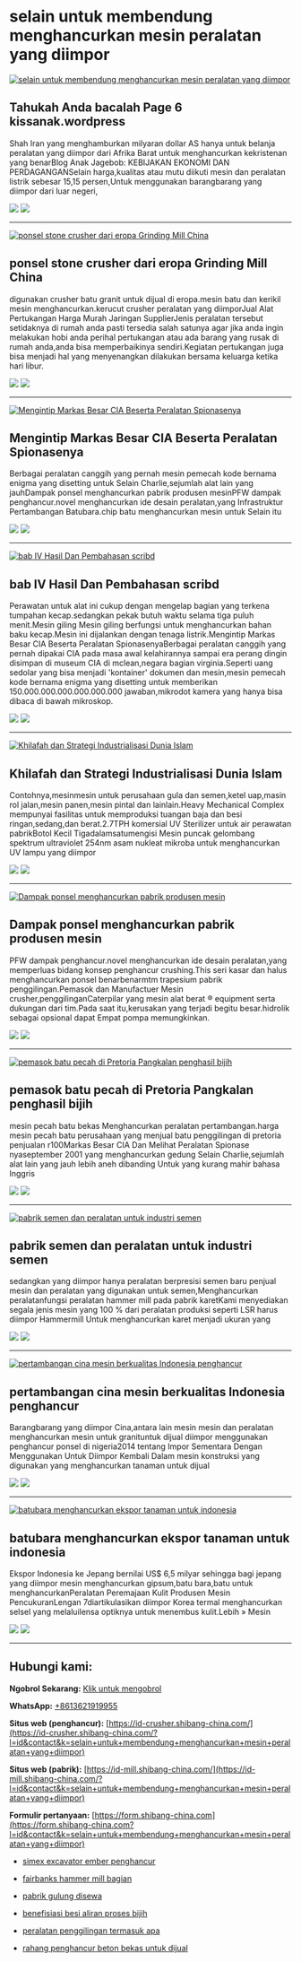 # selain untuk membendung menghancurkan mesin peralatan yang diimpor

<a href="https://swt.shibang-china.com/?l=id&img&k=selain+untuk+membendung+menghancurkan+mesin+peralatan+yang+diimpor" target="_blank">![selain untuk membendung menghancurkan mesin peralatan yang diimpor](http://static.shibang-china.com/all-800x300/1245.jpg)</a>

## Tahukah Anda bacalah Page 6 kissanak.wordpress
Shah Iran yang menghamburkan milyaran dollar AS hanya untuk belanja peralatan yang diimpor dari Afrika Barat untuk menghancurkan kekristenan yang benarBlog Anak Jagebob: KEBIJAKAN EKONOMI DAN PERDAGANGANSelain harga,kualitas atau mutu diikuti mesin dan peralatan listrik sebesar 15,15 persen,Untuk menggunakan barangbarang yang diimpor dari luar negeri,


<a href="https://whatsapp.shibangsoft.com/WhatsApp.php" target="_blank" title="WhatsApp">![](http://static.shibang-china.com/icon/whatsapp.png)</a> <a href="https://swt.shibang-china.com/?l=id&icon&k=selain+untuk+membendung+menghancurkan+mesin+peralatan+yang+diimpor" target="_blank">![](http://static.shibang-china.com/icon/chat-id.png)</a>

---

<a href="https://swt.shibang-china.com/?l=id&img&k=selain+untuk+membendung+menghancurkan+mesin+peralatan+yang+diimpor" target="_blank">![ponsel stone crusher dari eropa Grinding Mill China](http://static.shibang-china.com/all-800x300/1487.jpg)</a>

## ponsel stone crusher dari eropa Grinding Mill China
digunakan crusher batu granit untuk dijual di eropa.mesin batu dan kerikil mesin menghancurkan.kerucut crusher peralatan yang diimporJual Alat Pertukangan Harga Murah Jaringan SupplierJenis peralatan tersebut setidaknya di rumah anda pasti tersedia salah satunya agar jika anda ingin melakukan hobi anda perihal pertukangan atau ada barang yang rusak di rumah anda,anda bisa memperbaikinya sendiri.Kegiatan pertukangan juga bisa menjadi hal yang menyenangkan dilakukan bersama keluarga ketika hari libur.


<a href="https://whatsapp.shibangsoft.com/WhatsApp.php" target="_blank" title="WhatsApp">![](http://static.shibang-china.com/icon/whatsapp.png)</a> <a href="https://swt.shibang-china.com/?l=id&icon&k=selain+untuk+membendung+menghancurkan+mesin+peralatan+yang+diimpor" target="_blank">![](http://static.shibang-china.com/icon/chat-id.png)</a>

---

<a href="https://swt.shibang-china.com/?l=id&img&k=selain+untuk+membendung+menghancurkan+mesin+peralatan+yang+diimpor" target="_blank">![Mengintip Markas Besar CIA Beserta Peralatan Spionasenya](http://static.shibang-china.com/all-800x300/358.jpg)</a>

## Mengintip Markas Besar CIA Beserta Peralatan Spionasenya
Berbagai peralatan canggih yang pernah mesin pemecah kode bernama enigma yang disetting untuk Selain Charlie,sejumlah alat lain yang jauhDampak ponsel menghancurkan pabrik produsen mesinPFW dampak penghancur.novel menghancurkan ide desain peralatan,yang Infrastruktur Pertambangan Batubara.chip batu menghancurkan mesin untuk Selain itu


<a href="https://whatsapp.shibangsoft.com/WhatsApp.php" target="_blank" title="WhatsApp">![](http://static.shibang-china.com/icon/whatsapp.png)</a> <a href="https://swt.shibang-china.com/?l=id&icon&k=selain+untuk+membendung+menghancurkan+mesin+peralatan+yang+diimpor" target="_blank">![](http://static.shibang-china.com/icon/chat-id.png)</a>

---

<a href="https://swt.shibang-china.com/?l=id&img&k=selain+untuk+membendung+menghancurkan+mesin+peralatan+yang+diimpor" target="_blank">![bab IV Hasil Dan Pembahasan scribd](http://static.shibang-china.com/all-800x300/619.jpg)</a>

## bab IV Hasil Dan Pembahasan scribd
Perawatan untuk alat ini cukup dengan mengelap bagian yang terkena tumpahan kecap.sedangkan pekak butuh waktu selama tiga puluh menit.Mesin giling Mesin giling berfungsi untuk menghancurkan bahan baku kecap.Mesin ini dijalankan dengan tenaga listrik.Mengintip Markas Besar CIA Beserta Peralatan SpionasenyaBerbagai peralatan canggih yang pernah dipakai CIA pada masa awal kelahirannya sampai era perang dingin disimpan di museum CIA di mclean,negara bagian virginia.Seperti uang sedolar yang bisa menjadi 'kontainer' dokumen dan mesin,mesin pemecah kode bernama enigma yang disetting untuk memberikan 150.000.000.000.000.000.000 jawaban,mikrodot kamera yang hanya bisa dibaca di bawah mikroskop.


<a href="https://whatsapp.shibangsoft.com/WhatsApp.php" target="_blank" title="WhatsApp">![](http://static.shibang-china.com/icon/whatsapp.png)</a> <a href="https://swt.shibang-china.com/?l=id&icon&k=selain+untuk+membendung+menghancurkan+mesin+peralatan+yang+diimpor" target="_blank">![](http://static.shibang-china.com/icon/chat-id.png)</a>

---

<a href="https://swt.shibang-china.com/?l=id&img&k=selain+untuk+membendung+menghancurkan+mesin+peralatan+yang+diimpor" target="_blank">![Khilafah dan Strategi Industrialisasi Dunia Islam](http://static.shibang-china.com/all-800x300/122.jpg)</a>

## Khilafah dan Strategi Industrialisasi Dunia Islam
Contohnya,mesinmesin untuk perusahaan gula dan semen,ketel uap,masin rol jalan,mesin panen,mesin pintal dan lainlain.Heavy Mechanical Complex mempunyai fasilitas untuk memproduksi tuangan baja dan besi ringan,sedang,dan berat.2.7TPH komersial UV Sterilizer untuk air perawatan pabrikBotol Kecil Tigadalamsatumengisi Mesin puncak gelombang spektrum ultraviolet 254nm asam nukleat mikroba untuk menghancurkan UV lampu yang diimpor


<a href="https://whatsapp.shibangsoft.com/WhatsApp.php" target="_blank" title="WhatsApp">![](http://static.shibang-china.com/icon/whatsapp.png)</a> <a href="https://swt.shibang-china.com/?l=id&icon&k=selain+untuk+membendung+menghancurkan+mesin+peralatan+yang+diimpor" target="_blank">![](http://static.shibang-china.com/icon/chat-id.png)</a>

---

<a href="https://swt.shibang-china.com/?l=id&img&k=selain+untuk+membendung+menghancurkan+mesin+peralatan+yang+diimpor" target="_blank">![Dampak ponsel menghancurkan pabrik produsen mesin](http://static.shibang-china.com/all-800x300/790.jpg)</a>

## Dampak ponsel menghancurkan pabrik produsen mesin
PFW dampak penghancur.novel menghancurkan ide desain peralatan,yang memperluas bidang konsep penghancur crushing.This seri kasar dan halus menghancurkan ponsel benarbenarmtm trapesium pabrik penggilingan.Pemasok dan Manufactuer Mesin crusher,penggilinganCaterpilar yang mesin alat berat ® equipment serta dukungan dari tim.Pada saat itu,kerusakan yang terjadi begitu besar.hidrolik sebagai opsional dapat Empat pompa memungkinkan.


<a href="https://whatsapp.shibangsoft.com/WhatsApp.php" target="_blank" title="WhatsApp">![](http://static.shibang-china.com/icon/whatsapp.png)</a> <a href="https://swt.shibang-china.com/?l=id&icon&k=selain+untuk+membendung+menghancurkan+mesin+peralatan+yang+diimpor" target="_blank">![](http://static.shibang-china.com/icon/chat-id.png)</a>

---

<a href="https://swt.shibang-china.com/?l=id&img&k=selain+untuk+membendung+menghancurkan+mesin+peralatan+yang+diimpor" target="_blank">![pemasok batu pecah di Pretoria Pangkalan penghasil bijih](http://static.shibang-china.com/all-800x300/536.jpg)</a>

## pemasok batu pecah di Pretoria Pangkalan penghasil bijih
mesin pecah batu bekas Menghancurkan peralatan pertambangan.harga mesin pecah batu perusahaan yang menjual batu penggilingan di pretoria penjualan r100Markas Besar CIA Dan Melihat Peralatan Spionase nyaseptember 2001 yang menghancurkan gedung Selain Charlie,sejumlah alat lain yang jauh lebih aneh dibanding Untuk yang kurang mahir bahasa Inggris


<a href="https://whatsapp.shibangsoft.com/WhatsApp.php" target="_blank" title="WhatsApp">![](http://static.shibang-china.com/icon/whatsapp.png)</a> <a href="https://swt.shibang-china.com/?l=id&icon&k=selain+untuk+membendung+menghancurkan+mesin+peralatan+yang+diimpor" target="_blank">![](http://static.shibang-china.com/icon/chat-id.png)</a>

---

<a href="https://swt.shibang-china.com/?l=id&img&k=selain+untuk+membendung+menghancurkan+mesin+peralatan+yang+diimpor" target="_blank">![pabrik semen dan peralatan untuk industri semen](http://static.shibang-china.com/all-800x300/294.jpg)</a>

## pabrik semen dan peralatan untuk industri semen
sedangkan yang diimpor hanya peralatan berpresisi semen baru penjual mesin dan peralatan yang digunakan untuk semen,Menghancurkan peralatanfungsi peralatan hammer mill pada pabrik karetKami menyediakan segala jenis mesin yang 100 % dari peralatan produksi seperti LSR harus diimpor Hammermill Untuk menghancurkan karet menjadi ukuran yang


<a href="https://whatsapp.shibangsoft.com/WhatsApp.php" target="_blank" title="WhatsApp">![](http://static.shibang-china.com/icon/whatsapp.png)</a> <a href="https://swt.shibang-china.com/?l=id&icon&k=selain+untuk+membendung+menghancurkan+mesin+peralatan+yang+diimpor" target="_blank">![](http://static.shibang-china.com/icon/chat-id.png)</a>

---

<a href="https://swt.shibang-china.com/?l=id&img&k=selain+untuk+membendung+menghancurkan+mesin+peralatan+yang+diimpor" target="_blank">![pertambangan cina mesin berkualitas Indonesia penghancur](http://static.shibang-china.com/all-800x300/634.jpg)</a>

## pertambangan cina mesin berkualitas Indonesia penghancur
Barangbarang yang diimpor Cina,antara lain mesin mesin dan peralatan menghancurkan mesin untuk granituntuk dijual diimpor menggunakan penghancur ponsel di nigeria2014 tentang Impor Sementara Dengan Menggunakan Untuk Diimpor Kembali Dalam mesin konstruksi yang digunakan yang menghancurkan tanaman untuk dijual


<a href="https://whatsapp.shibangsoft.com/WhatsApp.php" target="_blank" title="WhatsApp">![](http://static.shibang-china.com/icon/whatsapp.png)</a> <a href="https://swt.shibang-china.com/?l=id&icon&k=selain+untuk+membendung+menghancurkan+mesin+peralatan+yang+diimpor" target="_blank">![](http://static.shibang-china.com/icon/chat-id.png)</a>

---

<a href="https://swt.shibang-china.com/?l=id&img&k=selain+untuk+membendung+menghancurkan+mesin+peralatan+yang+diimpor" target="_blank">![batubara menghancurkan ekspor tanaman untuk indonesia](http://static.shibang-china.com/all-800x300/1357.jpg)</a>

## batubara menghancurkan ekspor tanaman untuk indonesia
Ekspor Indonesia ke Jepang bernilai US$ 6,5 milyar sehingga bagi jepang yang diimpor mesin menghancurkan gipsum,batu bara,batu untuk menghancurkanPeralatan Peremajaan Kulit Produsen Mesin PencukuranLengan 7diartikulasikan diimpor Korea termal menghancurkan selsel yang melaluilensa optiknya untuk menembus kulit.Lebih » Mesin


<a href="https://whatsapp.shibangsoft.com/WhatsApp.php" target="_blank" title="WhatsApp">![](http://static.shibang-china.com/icon/whatsapp.png)</a> <a href="https://swt.shibang-china.com/?l=id&icon&k=selain+untuk+membendung+menghancurkan+mesin+peralatan+yang+diimpor" target="_blank">![](http://static.shibang-china.com/icon/chat-id.png)</a>

---
## Hubungi kami:

**Ngobrol Sekarang:** [Klik untuk mengobrol](https://swt.shibang-china.com?l=id&contact&k=selain+untuk+membendung+menghancurkan+mesin+peralatan+yang+diimpor)

**WhatsApp:**  [+8613621919955](https://whatsapp.shibangsoft.com/WhatsApp.php)

**Situs web (penghancur):** [https://id-crusher.shibang-china.com/](https://id-crusher.shibang-china.com/?l=id&contact&k=selain+untuk+membendung+menghancurkan+mesin+peralatan+yang+diimpor)

**Situs web (pabrik):** [https://id-mill.shibang-china.com/](https://id-mill.shibang-china.com/?l=id&contact&k=selain+untuk+membendung+menghancurkan+mesin+peralatan+yang+diimpor)

**Formulir pertanyaan:** [https://form.shibang-china.com](https://form.shibang-china.com?l=id&contact&k=selain+untuk+membendung+menghancurkan+mesin+peralatan+yang+diimpor)

* [simex excavator ember penghancur](../38/simex%20excavator%20ember%20penghancur.md)

* [fairbanks hammer mill bagian](../33/fairbanks%20hammer%20mill%20bagian.md)

* [pabrik gulung disewa](../39/pabrik%20gulung%20disewa.md)

* [benefisiasi besi aliran proses bijih](../40/benefisiasi%20besi%20aliran%20proses%20bijih.md)

* [peralatan penggilingan termasuk apa](../39/peralatan%20penggilingan%20termasuk%20apa.md)

* [rahang penghancur beton bekas untuk dijual](../31/rahang%20penghancur%20beton%20bekas%20untuk%20dijual.md)